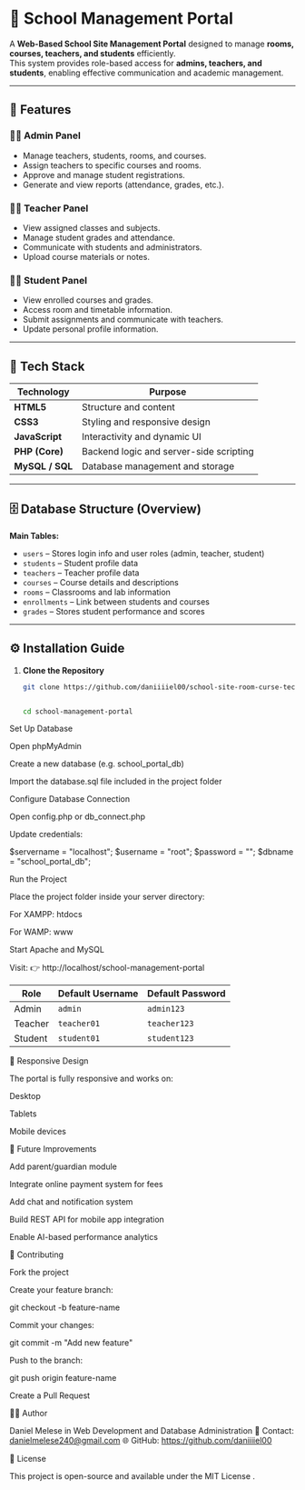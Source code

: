# 🏫 School Management Portal

A **Web-Based School Site Management Portal** designed to manage **rooms, courses, teachers, and students** efficiently.  
This system provides role-based access for **admins, teachers, and students**, enabling effective communication and academic management.

---

## 🚀 Features

### 👩‍💼 Admin Panel
- Manage teachers, students, rooms, and courses.
- Assign teachers to specific courses and rooms.
- Approve and manage student registrations.
- Generate and view reports (attendance, grades, etc.).

### 👨‍🏫 Teacher Panel
- View assigned classes and subjects.
- Manage student grades and attendance.
- Communicate with students and administrators.
- Upload course materials or notes.

### 👨‍🎓 Student Panel
- View enrolled courses and grades.
- Access room and timetable information.
- Submit assignments and communicate with teachers.
- Update personal profile information.

---

## 🧱 Tech Stack

| Technology | Purpose |
|-------------|----------|
| **HTML5** | Structure and content |
| **CSS3** | Styling and responsive design |
| **JavaScript** | Interactivity and dynamic UI |
| **PHP (Core)** | Backend logic and server-side scripting |
| **MySQL / SQL** | Database management and storage |

---

## 🗄️ Database Structure (Overview)

**Main Tables:**
- `users` – Stores login info and user roles (admin, teacher, student)
- `students` – Student profile data
- `teachers` – Teacher profile data
- `courses` – Course details and descriptions
- `rooms` – Classrooms and lab information
- `enrollments` – Link between students and courses
- `grades` – Stores student performance and scores

---

## ⚙️ Installation Guide

1. **Clone the Repository**
   ```bash
   git clone https://github.com/daniiiiel00/school-site-room-curse-techer-and-student-manegemnt-portal.git


   cd school-management-portal
Set Up Database

Open phpMyAdmin

Create a new database (e.g. school_portal_db)

Import the database.sql file included in the project folder

Configure Database Connection

Open config.php or db_connect.php

Update credentials:

$servername = "localhost";
$username = "root";
$password = "";
$dbname = "school_portal_db";


Run the Project

Place the project folder inside your server directory:

For XAMPP: htdocs

For WAMP: www

Start Apache and MySQL

Visit:
👉 http://localhost/school-management-portal


| Role    | Default Username | Default Password |
| ------- | ---------------- | ---------------- |
| Admin   | `admin`          | `admin123`       |
| Teacher | `teacher01`      | `teacher123`     |
| Student | `student01`      | `student123`     |


📱 Responsive Design

The portal is fully responsive and works on:

Desktop

Tablets

Mobile devices


🧰 Future Improvements

Add parent/guardian module

Integrate online payment system for fees

Add chat and notification system

Build REST API for mobile app integration

Enable AI-based performance analytics


🤝 Contributing

Fork the project

Create your feature branch:

git checkout -b feature-name


Commit your changes:

git commit -m "Add new feature"


Push to the branch:

git push origin feature-name


Create a Pull Request

🧑‍💻 Author

Daniel Melese
 in Web Development and Database Administration
📧 Contact: danielmelese240@gmail.com
🌐 GitHub: https://github.com/daniiiiel00

🪪 License

This project is open-source and available under the MIT License
.
